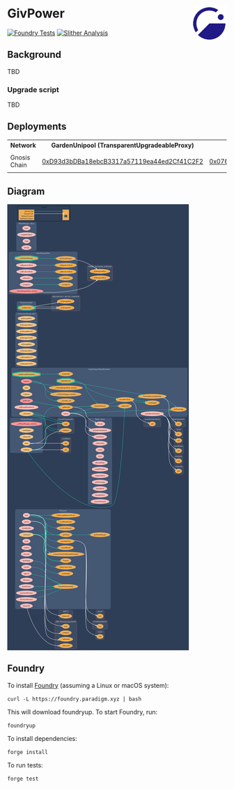 # GivPower <a href="#"><img align="right" src=".github/assets/giveth.svg" height="80px" /></a>

[![Foundry Tests](https://github.com/Giveth/givpower/actions/workflows/test.yml/badge.svg)](https://github.com/Giveth/givpower/actions/workflows/test.yml)
[![Slither Analysis](https://github.com/Giveth/givpower/actions/workflows/slither.yml/badge.svg)](https://github.com/Giveth/givpower/actions/workflows/slither.yml)

## Background

TBD

### Upgrade script

TBD

## Deployments

<table>
<tr>
<th>Network</th>
<th>GardenUnipool (TransparentUpgradeableProxy)</th>
<th>ProxyAdmin</th>
</tr>

<tr><td>Gnosis Chain</td><td rowspan="14">

[0xD93d3bDBa18ebcB3317a57119ea44ed2Cf41C2F2](https://blockscout.com/xdai/mainnet/address/0xD93d3bDBa18ebcB3317a57119ea44ed2Cf41C2F2)

</td><td rowspan="14">

[0x076C250700D210e6cf8A27D1EB1Fd754FB487986](https://blockscout.com/xdai/mainnet/address/0x076C250700D210e6cf8A27D1EB1Fd754FB487986)

</td></tr>
</table>

## Diagram

<img align="center" src=".github/assets/diagram.svg" />

## Foundry

To install [Foundry](https://github.com/foundry-rs/foundry) (assuming a Linux or macOS system):

```
curl -L https://foundry.paradigm.xyz | bash
```

This will download foundryup. To start Foundry, run:

```
foundryup
```

To install dependencies:

```
forge install
```

To run tests:

```
forge test
```
